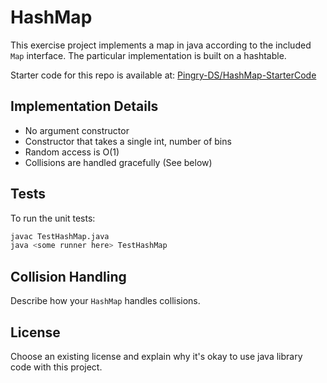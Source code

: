 HashMap
=======

This exercise project implements a map in java according to the included `Map` interface. The particular implementation is built on a hashtable.

Starter code for this repo is available at: [Pingry-DS/HashMap-StarterCode](https://github.com/Pingry-DS/HashMap-StarterCode/blob/master/Map.java)

Implementation Details
------------
* No argument constructor
* Constructor that takes a single int, number of bins
* Random access is O(1)
* Collisions are handled gracefully (See below)

Tests
-----
To run the unit tests:
```bash
javac TestHashMap.java
java <some runner here> TestHashMap
```

Collision Handling
------------------
Describe how your `HashMap` handles collisions.

License
-------
Choose an existing license and explain why it's okay to use java library code with this project.

